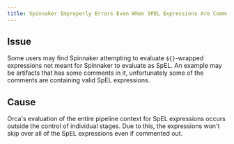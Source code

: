 ```yaml
---
title: Spinnaker Improperly Errors Even When SPEL Expressions Are Commented Out
---
```


## Issue
Some users may find Spinnaker attempting to evaluate ```${}```-wrapped expressions not meant for Spinnaker to evaluate as SpEL.
An example may be artifacts that has some comments in it, unfortunately some of the comments are containing valid SpEL expressions. 

## Cause
Orca's evaluation of the entire pipeline context for SpEL expressions occurs outside the control of individual stages. Due to this, the expressions won't skip over all of the SpEL expressions even if commented out. 


